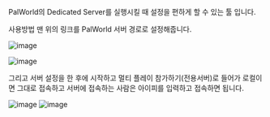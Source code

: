 PalWorld의 Dedicated Server를 실행시킬 때 설정을 편하게 할 수 있는 툴 입니다.

사용방법 맨 위의 링크를 PalWorld 서버 경로로 설정해줍니다.

![image](https://github.com/m6023m/PalTools/assets/6476629/f0e05dc1-664c-47f3-9fb1-50109dd03132)

![image](https://github.com/m6023m/PalTools/assets/6476629/6fa02d75-8d44-4cb0-a14e-c9e73649f762)

그리고 서버 설정을 한 후에 시작하고 멀티 플레이 참가하기(전용서버)로 들어가 로컬이면 그대로 접속하고 서버에 접속하는 사람은 아이피를 입력하고 접속하면 됩니다.

![image](https://github.com/m6023m/PalTools/assets/6476629/7fd0ee7f-f648-45bd-afd7-9f9892cc397a)
![image](https://github.com/m6023m/PalTools/assets/6476629/372b39db-255e-41b5-9d99-2564b7ee063b)
